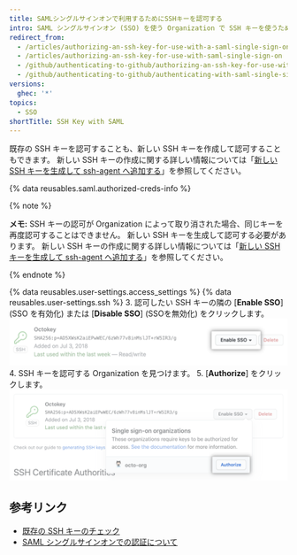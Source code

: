 ```yaml
---
title: SAMLシングルサインオンで利用するためにSSHキーを認可する
intro: SAML シングルサインオン (SSO) を使う Organization で SSH キーを使うためには、まずそのキーを認可しなければなりません。
redirect_from:
  - /articles/authorizing-an-ssh-key-for-use-with-a-saml-single-sign-on-organization
  - /articles/authorizing-an-ssh-key-for-use-with-saml-single-sign-on
  - /github/authenticating-to-github/authorizing-an-ssh-key-for-use-with-saml-single-sign-on
  - /github/authenticating-to-github/authenticating-with-saml-single-sign-on/authorizing-an-ssh-key-for-use-with-saml-single-sign-on
versions:
  ghec: '*'
topics:
  - SSO
shortTitle: SSH Key with SAML
---
```


既存の SSH キーを認可することも、新しい SSH キーを作成して認可することもできます。 新しい SSH キーの作成に関する詳しい情報については「[新しい SSH キーを生成して ssh-agent へ追加する](/articles/generating-a-new-ssh-key-and-adding-it-to-the-ssh-agent)」を参照してください。

{% data reusables.saml.authorized-creds-info %}

{% note %}

**メモ:** SSH キーの認可が Organization によって取り消された場合、同じキーを再度認可することはできません。 新しい SSH キーを生成して認可する必要があります。 新しい SSH キーの作成に関する詳しい情報については「[新しい SSH キーを生成して ssh-agent へ追加する](/articles/generating-a-new-ssh-key-and-adding-it-to-the-ssh-agent)」を参照してください。

{% endnote %}

{% data reusables.user-settings.access_settings %}
{% data reusables.user-settings.ssh %}
3. 認可したい SSH キーの隣の [**Enable SSO**] (SSO を有効化) または [**Disable SSO**] (SSOを無効化) をクリックします。 ![SSO トークン認可ボタン](/assets/images/help/settings/ssh-sso-button.png)
4. SSH キーを認可する Organization を見つけます。
5. [**Authorize**] をクリックします。 ![トークン認可ボタン](/assets/images/help/settings/ssh-sso-authorize.png)

## 参考リンク

- [既存の SSH キーのチェック](/articles/checking-for-existing-ssh-keys)
- [SAML シングルサインオンでの認証について](/articles/about-authentication-with-saml-single-sign-on)
